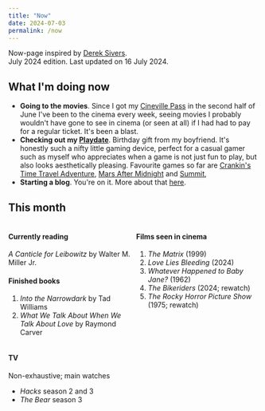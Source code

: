 ```yaml
---
title: "Now"
date: 2024-07-03
permalink: /now
---
```


Now-page inspired by <a href="https://sive.rs/nowff" target="_blank">Derek Sivers</a>. 
<br />July 2024 edition. Last updated on 16 July 2024.

## What I'm doing now

- **Going to the movies**. Since I got my <a href="https://cinevillepass.be/en-BE" target="_blank">Cineville Pass</a> in the second half of June  I've been to the cinema every week, seeing movies I probably wouldn't have gone to see in cinema (or seen at all) if I had had to pay for a regular ticket. It's been a blast.
- **Checking out my <a href="https://play.date/" target="_blank">Playdate</a>**. Birthday gift from my boyfriend. It's honestly such a nifty little gaming device, perfect for a casual gamer such as myself who appreciates when a game is not just fun to play, but also looks aesthetically pleasing. Favourite games so far are <a href="https://play.date/games/crankin/" target="_blank">Crankin's Time Travel Adventure</a>, <a href="https://play.date/games/mars-after-midnight/" target="_blank">Mars After Midnight</a> and <a href="https://play.date/games/summit/" target="_blank">Summit</a>,
- **Starting a blog**. You're on it. More about that [here](/about.md).

## This month
<div>
<div style="float: left; width: 49%;">
<h4>Currently reading</h4>
  <p><i>A Canticle for Leibowitz</i> by Walter M. Miller Jr.</p>
<h4>Finished books</h4>
  <ol>
    <li><i>Into the Narrowdark</i> by Tad Williams</li>
    <li><i>What We Talk About When We Talk About Love</i> by Raymond Carver</li>
  </ol>
</div>
<div style="float: right; width: 49%;">
<h4>Films seen in cinema</h4>
<ol>
  <li><i>The Matrix</i> (1999)</li>
  <li><i>Love Lies Bleeding</i> (2024)</li>
  <li><i>Whatever Happened to Baby Jane?</i> (1962)</li>
  <li><i>The Bikeriders</i> (2024; rewatch)</li>
  <li><i>The Rocky Horror Picture Show</i> (1975; rewatch)</li>
</ol>
</div>
</div>
<div style="clear: both;">
<div style="float: left; width: 49%;">
  <h4>TV</h4>
  <p>Non-exhaustive; main watches</p>
  <ul>
    <li><i>Hacks</i> season 2 and 3</li>
    <li><i>The Bear</i> season 3</li>
  </ul>
</div>
</div>

